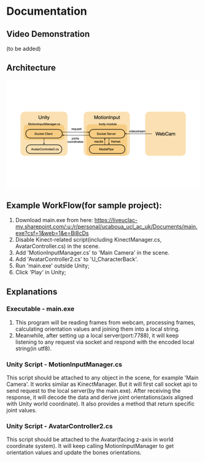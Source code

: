 # Documentation
## Video Demonstration
(to be added)
## Architecture
![avatar](./img/001.png)
## Example WorkFlow(for sample project):
1. Download main.exe from here: https://liveuclac-my.sharepoint.com/:u:/r/personal/ucaboua_ucl_ac_uk/Documents/main.exe?csf=1&web=1&e=Bi8cDs
2. Disable Kinect-related script(including KinectManager.cs, AvatarController.cs) in the scene.
3. Add 'MotionInputManager.cs' to 'Main Camera' in the scene.
4. Add 'AvatarController2.cs' to 'U_CharacterBack'.
5. Run 'main.exe' outside Unity;
6. Click 'Play' in Unity;
## Explanations
### Executable - main.exe
1. This program will be reading frames from webcam, processing frames, calculating orientation values and joining them into a local string.
2. Meanwhile, after setting up a local server(port:7788), it will keep listening to any request via socket and respond with the encoded local string(in utf8).
### Unity Script - MotionInputManager.cs
This script should be attached to any object in the scene, for example 'Main Camera'. It works similar as KinectManager. But it will first call socket api to send request to the local server(by the main.exe). After receiving the response, it will decode 
the data and derive joint orientations(axis aligned with Unity world coordinate). It also provides a method that return specific joint values. 
### Unity Script - AvatarController2.cs
This script should be attached to the Avatar(facing z-axis in world coordinate system). It will keep calling MotionInputManager to get orientation values and update the bones orientations.
